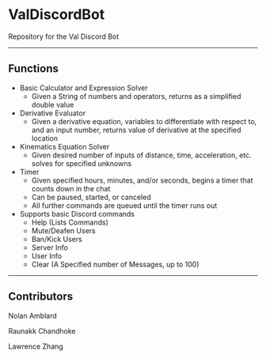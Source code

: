 # ValDiscordBot
Repository for the Val Discord Bot

- - - -

## Functions ##
* Basic Calculator and Expression Solver
  * Given a String of numbers and operators, returns as a simplified double value
* Derivative Evaluator
  * Given a derivative equation, variables to differentiate with respect to, and an input number, returns value of derivative at the specified location
* Kinematics Equation Solver
  * Given desired number of inputs of distance, time, acceleration, etc. solves for specified unknowns
* Timer
  * Given specified hours, minutes, and/or seconds, begins a timer that counts down in the chat
  * Can be paused, started, or canceled
  * All further commands are queued until the timer runs out
* Supports basic Discord commands
  * Help (Lists Commands)
  * Mute/Deafen Users
  * Ban/Kick Users
  * Server Info
  * User Info
  * Clear (A Specified number of Messages, up to 100)
  
- - - -
  
## Contributors ##
Nolan Amblard

Raunakk Chandhoke

Lawrence Zhang
